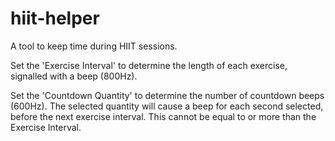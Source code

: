 # hiit-helper
A tool to keep time during HIIT sessions.

Set the 'Exercise Interval' to determine the length of each exercise, signalled with a beep (800Hz).

Set the 'Countdown Quantity' to determine the number of countdown beeps (600Hz). The selected quantity will cause a beep for each second selected, before the next exercise interval. This cannot be equal to or more than the Exercise Interval.
